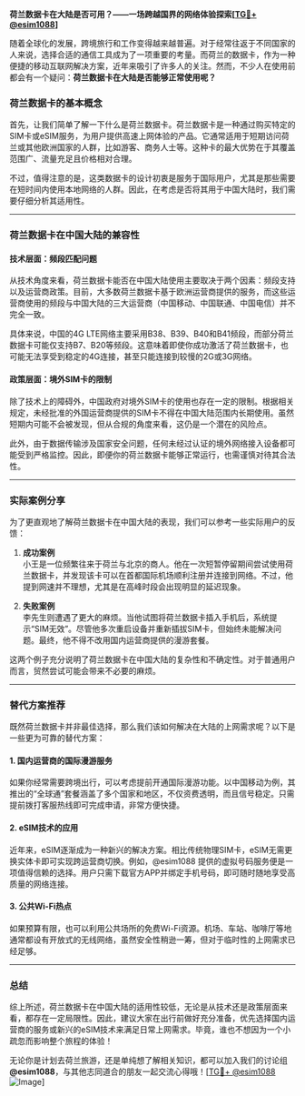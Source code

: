 **荷兰数据卡在大陆是否可用？——一场跨越国界的网络体验探索[[TG💪+ @esim1088](https://t.me/s/esim1088)]**

随着全球化的发展，跨境旅行和工作变得越来越普遍。对于经常往返于不同国家的人来说，选择合适的通信工具成为了一项重要的考量。而荷兰的数据卡，作为一种便捷的移动互联网解决方案，近年来吸引了许多人的关注。然而，不少人在使用前都会有一个疑问：**荷兰数据卡在大陆是否能够正常使用呢？**

### 荷兰数据卡的基本概念

首先，让我们简单了解一下什么是荷兰数据卡。荷兰数据卡是一种通过购买特定的SIM卡或eSIM服务，为用户提供高速上网体验的产品。它通常适用于短期访问荷兰或其他欧洲国家的人群，比如游客、商务人士等。这种卡的最大优势在于其覆盖范围广、流量充足且价格相对合理。

不过，值得注意的是，这类数据卡的设计初衷是服务于国际用户，尤其是那些需要在短时间内使用本地网络的人群。因此，在考虑是否将其用于中国大陆时，我们需要仔细分析其适用性。

---

### 荷兰数据卡在中国大陆的兼容性

#### 技术层面：频段匹配问题

从技术角度来看，荷兰数据卡能否在中国大陆使用主要取决于两个因素：频段支持以及运营商政策。目前，大多数荷兰数据卡基于欧洲运营商提供的服务，而这些运营商使用的频段与中国大陆的三大运营商（中国移动、中国联通、中国电信）并不完全一致。

具体来说，中国的4G LTE网络主要采用B38、B39、B40和B41频段，而部分荷兰数据卡可能仅支持B7、B20等频段。这意味着即使你成功激活了荷兰数据卡，也可能无法享受到稳定的4G连接，甚至只能连接到较慢的2G或3G网络。

#### 政策层面：境外SIM卡的限制

除了技术上的障碍外，中国政府对境外SIM卡的使用也存在一定的限制。根据相关规定，未经批准的外国运营商提供的SIM卡不得在中国大陆范围内长期使用。虽然短期内可能不会被发现，但从合规的角度来看，这仍是一个潜在的风险点。

此外，由于数据传输涉及国家安全问题，任何未经过认证的境外网络接入设备都可能受到严格监控。因此，即便你的荷兰数据卡能够正常运行，也需谨慎对待其合法性。

---

### 实际案例分享

为了更直观地了解荷兰数据卡在中国大陆的表现，我们可以参考一些实际用户的反馈：

1. **成功案例**  
   小王是一位频繁往来于荷兰与北京的商人。他在一次短暂停留期间尝试使用荷兰数据卡，并发现该卡可以在首都国际机场顺利注册并连接到网络。不过，他提到网速并不理想，尤其是在高峰时段会出现明显的延迟现象。

2. **失败案例**  
   李先生则遭遇了更大的麻烦。当他试图将荷兰数据卡插入手机后，系统提示“SIM无效”。尽管他多次重启设备并重新插拔SIM卡，但始终未能解决问题。最终，他不得不改用国内运营商提供的漫游套餐。

这两个例子充分说明了荷兰数据卡在中国大陆的复杂性和不确定性。对于普通用户而言，贸然尝试可能会带来不必要的麻烦。

---

### 替代方案推荐

既然荷兰数据卡并非最佳选择，那么我们该如何解决在大陆的上网需求呢？以下是一些更为可靠的替代方案：

#### 1. 国内运营商的国际漫游服务
如果你经常需要跨境出行，可以考虑提前开通国际漫游功能。以中国移动为例，其推出的“全球通”套餐涵盖了多个国家和地区，不仅资费透明，而且信号稳定。只需提前拨打客服热线即可完成申请，非常方便快捷。

#### 2. eSIM技术的应用
近年来，eSIM逐渐成为一种新兴的解决方案。相比传统物理SIM卡，eSIM无需更换实体卡即可实现跨运营商切换。例如，@esim1088 提供的虚拟号码服务便是一项值得信赖的选择。用户只需下载官方APP并绑定手机号码，即可随时随地享受高质量的网络连接。

#### 3. 公共Wi-Fi热点
如果预算有限，也可以利用公共场所的免费Wi-Fi资源。机场、车站、咖啡厅等地通常都设有开放式的无线网络，虽然安全性稍逊一筹，但对于临时性的上网需求已经足够。

---

### 总结

综上所述，荷兰数据卡在中国大陆的适用性较低，无论是从技术还是政策层面来看，都存在一定局限性。因此，建议大家在出行前做好充分准备，优先选择国内运营商的服务或新兴的eSIM技术来满足日常上网需求。毕竟，谁也不想因为一个小疏忽而影响整个旅程的体验！

无论你是计划去荷兰旅游，还是单纯想了解相关知识，都可以加入我们的讨论组 **@esim1088**，与其他志同道合的朋友一起交流心得哦！[[TG💪+ @esim1088](https://t.me/s/esim1088) ![Image](https://i.postimg.cc/4NQfJmqS/Snipaste-2025-05-13-00-14-12.png)]